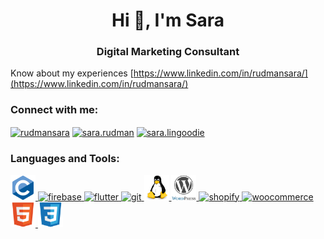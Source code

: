 <h1 align="center">Hi 👋, I'm Sara</h1>
<h3 align="center">Digital Marketing Consultant</h3>

Know about my experiences [https://www.linkedin.com/in/rudmansara/](https://www.linkedin.com/in/rudmansara/)

<h3 align="left">Connect with me:</h3>
<p align="left">
<a href="https://linkedin.com/in/rudmansara" target="blank"><img align="center" src="https://raw.githubusercontent.com/rahuldkjain/github-profile-readme-generator/master/src/images/icons/Social/linked-in-alt.svg" alt="rudmansara" height="30" width="40" /></a>
<a href="https://fb.com/sara.rudman" target="blank"><img align="center" src="https://raw.githubusercontent.com/rahuldkjain/github-profile-readme-generator/master/src/images/icons/Social/facebook.svg" alt="sara.rudman" height="30" width="40" /></a>
<a href="https://instagram.com/sara.lingoodie" target="blank"><img align="center" src="https://raw.githubusercontent.com/rahuldkjain/github-profile-readme-generator/master/src/images/icons/Social/instagram.svg" alt="sara.lingoodie" height="30" width="40" /></a>
</p>

<h3 align="left">Languages and Tools:</h3>
<p align="left"> 
  <!-- Existing tools -->
  <a href="https://www.cprogramming.com/" target="_blank" rel="noreferrer"> 
    <img src="https://raw.githubusercontent.com/devicons/devicon/master/icons/c/c-original.svg" alt="c" width="40" height="40"/> 
  </a> 
  <a href="https://firebase.google.com/" target="_blank" rel="noreferrer"> 
    <img src="https://www.vectorlogo.zone/logos/firebase/firebase-icon.svg" alt="firebase" width="40" height="40"/> 
  </a> 
  <a href="https://flutter.dev" target="_blank" rel="noreferrer"> 
    <img src="https://www.vectorlogo.zone/logos/flutterio/flutterio-icon.svg" alt="flutter" width="40" height="40"/> 
  </a> 
  <a href="https://git-scm.com/" target="_blank" rel="noreferrer"> 
    <img src="https://www.vectorlogo.zone/logos/git-scm/git-scm-icon.svg" alt="git" width="40" height="40"/> 
  </a> 
  <a href="https://www.linux.org/" target="_blank" rel="noreferrer"> 
    <img src="https://raw.githubusercontent.com/devicons/devicon/master/icons/linux/linux-original.svg" alt="linux" width="40" height="40"/> 
  </a> 
  <a href="https://wordpress.org/" target="_blank" rel="noreferrer"> 
    <img src="https://raw.githubusercontent.com/devicons/devicon/master/icons/wordpress/wordpress-original.svg" alt="wordpress" width="40" height="40"/> 
  </a> 
  <a href="https://www.shopify.com/" target="_blank" rel="noreferrer"> 
    <img src="https://cdn.worldvectorlogo.com/logos/shopify.svg" alt="shopify" width="40" height="40"/> 
  </a> 
<a href="https://woocommerce.com/" target="_blank" rel="noreferrer"> 
    <img src="https://woocommerce.com/wp-content/uploads/2020/05/cropped-favicon-192x192.png" alt="woocommerce" width="40" height="40"/> 
</a> 
  <a href="https://developer.mozilla.org/en-US/docs/Web/HTML" target="_blank" rel="noreferrer"> 
    <img src="https://raw.githubusercontent.com/devicons/devicon/master/icons/html5/html5-original.svg" alt="html5" width="40" height="40"/> 
  </a> 
  <a href="https://developer.mozilla.org/en-US/docs/Web/CSS" target="_blank" rel="noreferrer"> 
    <img src="https://raw.githubusercontent.com/devicons/devicon/master/icons/css3/css3-original.svg" alt="css3" width="40" height="40"/> 
  </a> 
</p>
